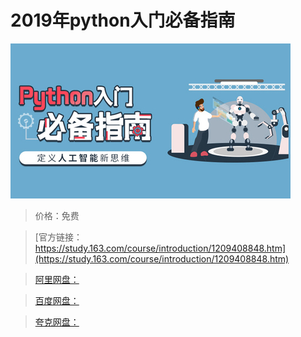 # 2019年python入门必备指南

![img](../../../assets/study163/free/99787f63747f4faa80740abefbbd2a1a.jpg)

> 价格：免费

> [官方链接：https://study.163.com/course/introduction/1209408848.htm](https://study.163.com/course/introduction/1209408848.htm)

> [阿里网盘：]()

> [百度网盘：]()

> [夸克网盘：]()
